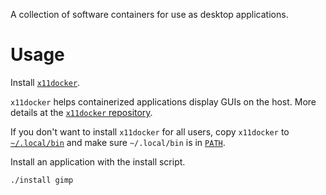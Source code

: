 A collection of software containers for use as desktop applications.

# Usage

Install [`x11docker`](https://github.com/mviereck/x11docker).

`x11docker` helps containerized applications display GUIs on the host. More
details at the [`x11docker` repository](https://github.com/mviereck/x11docker).

If you don't want to install `x11docker` for all users, copy `x11docker` to
[`~/.local/bin`](https://specifications.freedesktop.org/basedir-spec/basedir-spec-latest.html)
and make sure `~/.local/bin` is in [`PATH`](https://superuser.com/a/284351).

Install an application with the install script.

	./install gimp

